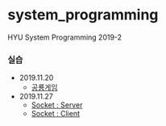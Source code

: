 # system_programming
HYU System Programming 2019-2

### 실습 
* 2019.11.20 
  * [공룡게임](https://github.com/SaraHan774/system_programming/blob/master/dinosaur/sp_practical/Source.cpp)
* 2019.11.27 
  * [Socket : Server](https://github.com/SaraHan774/system_programming/blob/master/sockets/sockets/sockets.cpp)
  * [Socket : Client](https://github.com/SaraHan774/system_programming/blob/master/sockets_2/sockets_2/sockets_2.cpp)
